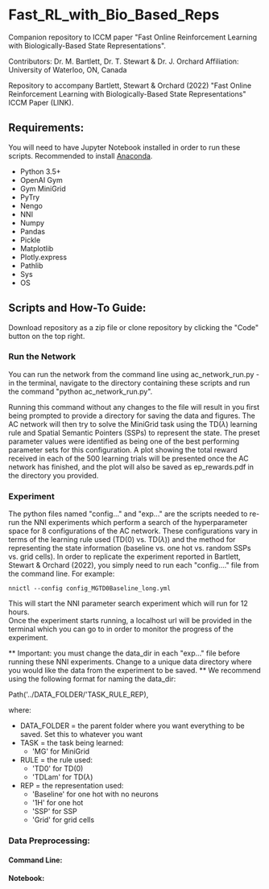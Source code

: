 # Fast_RL_with_Bio_Based_Reps
Companion repository to ICCM paper "Fast Online Reinforcement Learning with Biologically-Based State Representations".

Contributors: Dr. M. Bartlett, Dr. T. Stewart & Dr. J. Orchard
Affiliation: University of Waterloo, ON, Canada

Repository to accompany Bartlett, Stewart & Orchard (2022) "Fast Online Reinforcement Learning with Biologically-Based State Representations" ICCM Paper (LINK).

## Requirements:

You will need to have Jupyter Notebook installed in order to run these scripts. Recommended to install [Anaconda](https://www.anaconda.com/products/individual). 

* Python 3.5+
* OpenAI Gym
* Gym MiniGrid
* PyTry
* Nengo
* NNI
* Numpy
* Pandas
* Pickle
* Matplotlib
* Plotly.express
* Pathlib
* Sys
* OS

## Scripts and How-To Guide:

Download repository as a zip file or clone repository by clicking the "Code" button on the top right. <br>

### Run the Network

You can run the network from the command line using ac_network_run.py - in the terminal, navigate to the directory containing these scripts and run the command "python ac_network_run.py". 

Running this command without any changes to the file will result in you first being prompted to provide a directory for saving the data and figures. The AC network will then try to solve the MiniGrid task using the TD($\lambda$) learning rule and Spatial Semantic Pointers (SSPs) to represent the state. The preset parameter values were identified as being one of the best performing parameter sets for this configuration. 
A plot showing the total reward received in each of the 500 learning trials will be presented once the AC network has finished, and the plot will also be saved as ep_rewards.pdf in the directory you provided. 

### Experiment

The python files named "config..." and "exp..." are the scripts needed to re-run the NNI experiments which perform a search of the hyperparameter space for 8 configurations of the AC network. 
These configurations vary in terms of the learning rule used (TD(0) vs. TD($\lambda$)) and the method for representing the state information (baseline vs. one hot vs. random SSPs vs. grid cells). 
In order to replicate the experiment reported in Bartlett, Stewart & Orchard (2022), you simply need to run each "config...." file from the command line. For example: 

```
nnictl --config config_MGTD0Baseline_long.yml
```

This will start the NNI parameter search experiment which will run for 12 hours. <br>
Once the experiment starts running, a localhost url will be provided in the terminal which you can go to in order to monitor the progress of the experiment. 

** Important: you must change the data_dir in each "exp..." file before running these NNI experiments. Change to a unique data directory where you would like the data from the experiment to be saved. ** We recommend using the following format for naming the data_dir: 

Path('../DATA_FOLDER/'TASK_RULE_REP), 

where:

* DATA_FOLDER = the parent folder where you want everything to be saved. Set this to whatever you want
* TASK = the task being learned:
    * 'MG' for MiniGrid
* RULE = the rule used:
    * 'TD0' for TD(0)
    * 'TDLam' for TD($\lambda$)
* REP = the representation used:
    * 'Baseline' for one hot with no neurons 
    * '1H' for one hot
    * 'SSP' for SSP
    * 'Grid' for grid cells

### Data Preprocessing:

#### Command Line:

#### Notebook: 
